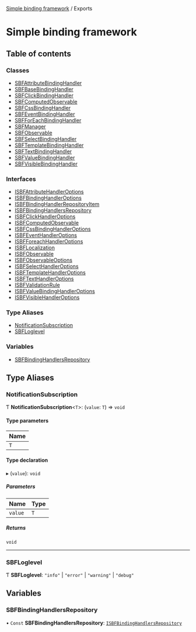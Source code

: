 [Simple binding framework](README.md) / Exports

# Simple binding framework

## Table of contents

### Classes

- [SBFAttributeBindingHandler](classes/SBFAttributeBindingHandler.md)
- [SBFBaseBindingHandler](classes/SBFBaseBindingHandler.md)
- [SBFClickBindingHandler](classes/SBFClickBindingHandler.md)
- [SBFComputedObservable](classes/SBFComputedObservable.md)
- [SBFCssBindingHandler](classes/SBFCssBindingHandler.md)
- [SBFEventBindingHandler](classes/SBFEventBindingHandler.md)
- [SBFForEachBindingHandler](classes/SBFForEachBindingHandler.md)
- [SBFManager](classes/SBFManager.md)
- [SBFObservable](classes/SBFObservable.md)
- [SBFSelectBindingHandler](classes/SBFSelectBindingHandler.md)
- [SBFTemplateBindingHandler](classes/SBFTemplateBindingHandler.md)
- [SBFTextBindingHandler](classes/SBFTextBindingHandler.md)
- [SBFValueBindingHandler](classes/SBFValueBindingHandler.md)
- [SBFVisibleBindingHandler](classes/SBFVisibleBindingHandler.md)

### Interfaces

- [ISBFAttributeHandlerOptions](interfaces/ISBFAttributeHandlerOptions.md)
- [ISBFBindingHandlerOptions](interfaces/ISBFBindingHandlerOptions.md)
- [ISBFBindingHandlerRepositoryItem](interfaces/ISBFBindingHandlerRepositoryItem.md)
- [ISBFBindingHandlersRepository](interfaces/ISBFBindingHandlersRepository.md)
- [ISBFClickHandlerOptions](interfaces/ISBFClickHandlerOptions.md)
- [ISBFComputedObservable](interfaces/ISBFComputedObservable.md)
- [ISBFCssBindingHandlerOptions](interfaces/ISBFCssBindingHandlerOptions.md)
- [ISBFEventHandlerOptions](interfaces/ISBFEventHandlerOptions.md)
- [ISBFForeachHandlerOptions](interfaces/ISBFForeachHandlerOptions.md)
- [ISBFLocalization](interfaces/ISBFLocalization.md)
- [ISBFObservable](interfaces/ISBFObservable.md)
- [ISBFObservableOptions](interfaces/ISBFObservableOptions.md)
- [ISBFSelectHandlerOptions](interfaces/ISBFSelectHandlerOptions.md)
- [ISBFTemplateHandlerOptions](interfaces/ISBFTemplateHandlerOptions.md)
- [ISBFTextHandlerOptions](interfaces/ISBFTextHandlerOptions.md)
- [ISBFValidationRule](interfaces/ISBFValidationRule.md)
- [ISBFValueBindingHandlerOptions](interfaces/ISBFValueBindingHandlerOptions.md)
- [ISBFVisibleHandlerOptions](interfaces/ISBFVisibleHandlerOptions.md)

### Type Aliases

- [NotificationSubscription](modules.md#notificationsubscription)
- [SBFLoglevel](modules.md#sbfloglevel)

### Variables

- [SBFBindingHandlersRepository](modules.md#sbfbindinghandlersrepository)

## Type Aliases

### NotificationSubscription

Ƭ **NotificationSubscription**<`T`\>: (`value`: `T`) => `void`

#### Type parameters

| Name |
| :------ |
| `T` |

#### Type declaration

▸ (`value`): `void`

##### Parameters

| Name | Type |
| :------ | :------ |
| `value` | `T` |

##### Returns

`void`

___

### SBFLoglevel

Ƭ **SBFLoglevel**: ``"info"`` \| ``"error"`` \| ``"warning"`` \| ``"debug"``

## Variables

### SBFBindingHandlersRepository

• `Const` **SBFBindingHandlersRepository**: [`ISBFBindingHandlersRepository`](interfaces/ISBFBindingHandlersRepository.md)
